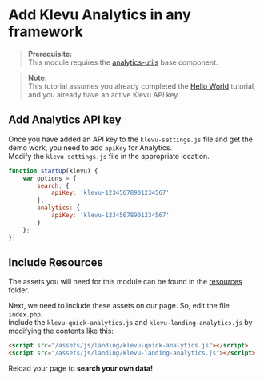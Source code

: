 # Add Klevu Analytics in any framework

> **Prerequisite:**  
> This module requires the [analytics-utils](/components/analytics-utils) base component.

>**Note:**  
>This tutorial assumes you already completed the [Hello World](/getting-started/1-hello-world/custom) tutorial, and you already have an active Klevu API key.  

## Add Analytics API key

Once you have added an API key to the `klevu-settings.js` file and get the demo work, you need to add `apiKey` for Analytics.  
Modify the `klevu-settings.js` file in the appropriate location.

```js
function startup(klevu) {
    var options = {
        search: {
            apiKey: 'klevu-12345678901234567'
        },
        analytics: {
            apiKey: 'klevu-12345678901234567'
        }
    };
};
```

## Include Resources

The assets you will need for this module can be found in the [resources](/getting-started/6-analytics/resources) folder.  

Next, we need to include these assets on our page. So, edit the file `index.php`.  
Include the `klevu-quick-analytics.js` and `klevu-landing-analytics.js` by modifying the contents like this:

```html
<script src="/assets/js/landing/klevu-quick-analytics.js"></script>
<script src="/assets/js/landing/klevu-landing-analytics.js"></script>
```

Reload your page to **search your own data!**

